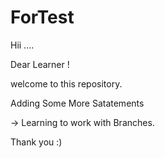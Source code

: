 # ForTest


Hii ....

Dear Learner !


welcome to this repository.

Adding Some More Satatements


-> Learning to work  with Branches.

Thank you :)
